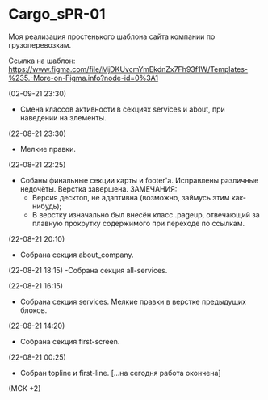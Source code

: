 # Cargo_sPR-01
Моя реализация простенького шаблона сайта компании по грузоперевозкам.

Ссылка на шаблон: https://www.figma.com/file/MjDKUvcmYmEkdnZx7Fh93f1W/Templates-%235.-More-on-Figma.info?node-id=0%3A1

(02-09-21 23:30)
- Смена классов активности в секциях services и about, при наведении на элементы.

(22-08-21 23:30)
- Мелкие правки.

(22-08-21 22:25)
- Собаны финальные секции карты и footer'а. Исправлены различные недочёты. Верстка завершена.
ЗАМЕЧАНИЯ:
   - Версия десктоп, не адаптивна (возможно, займусь этим как-нибудь);
   - В верстку изначально был внесён класс .pageup, отвечающий за плавную прокрутку содержимого при переходе по ссылкам.

(22-08-21 20:10)
- Собрана секция about_company.

(22-08-21 18:15)
-Собрана секция all-services.

(22-08-21 16:15)
- Собрана секция services. Мелкие правки в верстке предыдущих блоков.

(22-08-21 14:20)
- Собрана секция first-screen.

(22-08-21 00:25)
- Собран topline и first-line. [...на сегодня работа окончена]

(МСК +2)